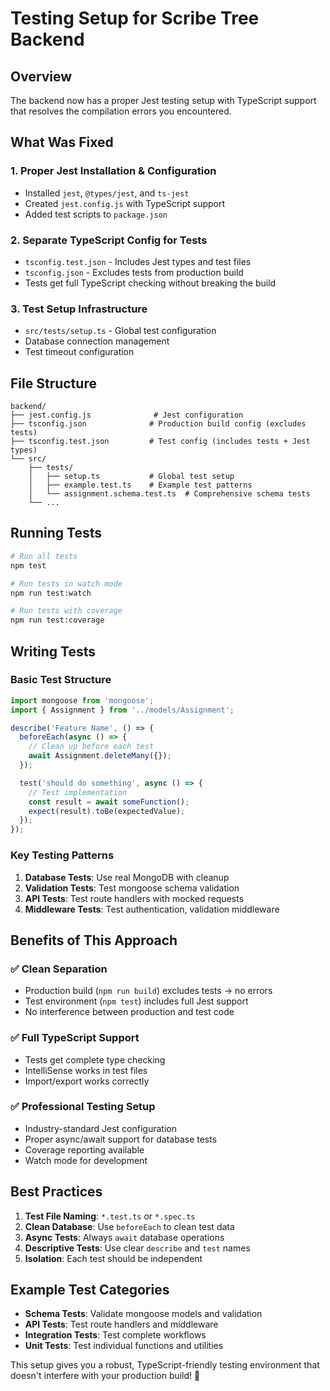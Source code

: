 # Testing Setup for Scribe Tree Backend

## Overview

The backend now has a proper Jest testing setup with TypeScript support that resolves the compilation errors you encountered.

## What Was Fixed

### 1. **Proper Jest Installation & Configuration**
- Installed `jest`, `@types/jest`, and `ts-jest`
- Created `jest.config.js` with TypeScript support
- Added test scripts to `package.json`

### 2. **Separate TypeScript Config for Tests**
- `tsconfig.test.json` - Includes Jest types and test files
- `tsconfig.json` - Excludes tests from production build
- Tests get full TypeScript checking without breaking the build

### 3. **Test Setup Infrastructure**
- `src/tests/setup.ts` - Global test configuration
- Database connection management
- Test timeout configuration

## File Structure

```
backend/
├── jest.config.js              # Jest configuration
├── tsconfig.json              # Production build config (excludes tests)
├── tsconfig.test.json         # Test config (includes tests + Jest types)
└── src/
    ├── tests/
    │   ├── setup.ts           # Global test setup
    │   ├── example.test.ts    # Example test patterns
    │   └── assignment.schema.test.ts  # Comprehensive schema tests
    └── ...
```

## Running Tests

```bash
# Run all tests
npm test

# Run tests in watch mode
npm run test:watch

# Run tests with coverage
npm run test:coverage
```

## Writing Tests

### Basic Test Structure

```typescript
import mongoose from 'mongoose';
import { Assignment } from '../models/Assignment';

describe('Feature Name', () => {
  beforeEach(async () => {
    // Clean up before each test
    await Assignment.deleteMany({});
  });

  test('should do something', async () => {
    // Test implementation
    const result = await someFunction();
    expect(result).toBe(expectedValue);
  });
});
```

### Key Testing Patterns

1. **Database Tests**: Use real MongoDB with cleanup
2. **Validation Tests**: Test mongoose schema validation
3. **API Tests**: Test route handlers with mocked requests
4. **Middleware Tests**: Test authentication, validation middleware

## Benefits of This Approach

### ✅ **Clean Separation**
- Production build (`npm run build`) excludes tests → no errors
- Test environment (`npm test`) includes full Jest support
- No interference between production and test code

### ✅ **Full TypeScript Support**
- Tests get complete type checking
- IntelliSense works in test files
- Import/export works correctly

### ✅ **Professional Testing Setup**
- Industry-standard Jest configuration
- Proper async/await support for database tests
- Coverage reporting available
- Watch mode for development

## Best Practices

1. **Test File Naming**: `*.test.ts` or `*.spec.ts`
2. **Clean Database**: Use `beforeEach` to clean test data
3. **Async Tests**: Always `await` database operations
4. **Descriptive Tests**: Use clear `describe` and `test` names
5. **Isolation**: Each test should be independent

## Example Test Categories

- **Schema Tests**: Validate mongoose models and validation
- **API Tests**: Test route handlers and middleware
- **Integration Tests**: Test complete workflows
- **Unit Tests**: Test individual functions and utilities

This setup gives you a robust, TypeScript-friendly testing environment that doesn't interfere with your production build! 🎉